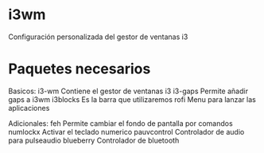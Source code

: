 # i3wm
Configuración personalizada del gestor de ventanas i3

# Paquetes necesarios
Basicos:
  i3-wm         Contiene el gestor de ventanas i3
  i3-gaps       Permite añadir gaps a i3wm
  i3blocks      Es la barra que utilizaremos
  rofi          Menu para lanzar las aplicaciones

Adicionales:
  feh           Permite cambiar el fondo de pantalla por comandos
  numlockx      Activar el teclado numerico
  pauvcontrol   Controlador de audio para pulseaudio
  blueberry     Controlador de bluetooth
  
